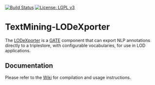 [![Build Status](http://assistant.cs.concordia.ca:8080/job/TextMining-LODeXporter/badge/icon)](http://assistant.cs.concordia.ca:8080/job/TextMining-LODeXporter/)  [![License: LGPL v3](https://img.shields.io/badge/License-LGPL%20v3-blue.svg)](https://www.gnu.org/licenses/lgpl-3.0)

# TextMining-LODeXporter

The [LODeXporter](http://www.semanticsoftware.info/lodexporter) is a [GATE](https://gate.ac.uk/ "General Architecture for Text Engineering (GATE)") component that can export NLP annotations directly to a triplestore, with configurable vocabularies, for use in LOD applications. 

## Documentation
Please refer to the [Wiki](https://github.com/SemanticSoftwareLab/TextMining-LODeXporter/wiki) for compilation and usage instructions. 